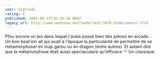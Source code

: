 ```yaml
---
user: Sigfrodi
rating: 4
published: 2005-09-11T16:18:36.000Z
legacy_url: http://www.emunova.net/veda/test/1076.htm#comment-3764
---
```

Pfou encore un jeu dans lequel j'avais passé bien des pièces en arcade... Un bon beat'em all qui avait à l'époque la particularité de permettre de se métamorphoser en loup garou ou en dragon (entre autres). Et autant dire que la métamorphose était aussi spectaculaire qu'efficace ^^ Un classique.